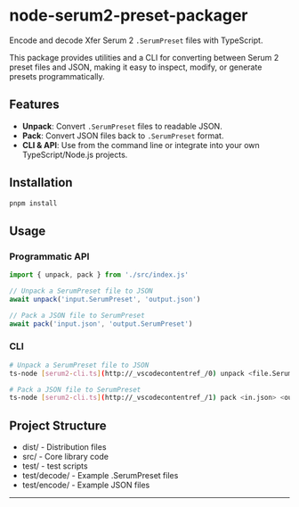 # node-serum2-preset-packager

Encode and decode Xfer Serum 2 `.SerumPreset` files with TypeScript.

This package provides utilities and a CLI for converting between Serum 2 preset files and JSON, making it easy to inspect, modify, or generate presets programmatically.

## Features

- **Unpack**: Convert `.SerumPreset` files to readable JSON.
- **Pack**: Convert JSON files back to `.SerumPreset` format.
- **CLI & API**: Use from the command line or integrate into your own TypeScript/Node.js projects.

## Installation

```bash
pnpm install
```

## Usage

### Programmatic API

```typescript
import { unpack, pack } from './src/index.js'

// Unpack a SerumPreset file to JSON
await unpack('input.SerumPreset', 'output.json')

// Pack a JSON file to SerumPreset
await pack('input.json', 'output.SerumPreset')
```

### CLI

```bash
# Unpack a SerumPreset file to JSON
ts-node [serum2-cli.ts](http://_vscodecontentref_/0) unpack <file.SerumPreset> <out.json>

# Pack a JSON file to SerumPreset
ts-node [serum2-cli.ts](http://_vscodecontentref_/1) pack <in.json> <out.SerumPreset>
```

## Project Structure

- dist/ - Distribution files
- src/ - Core library code
- test/ - test scripts
- test/decode/ - Example .SerumPreset files
- test/encode/ - Example JSON files

---
